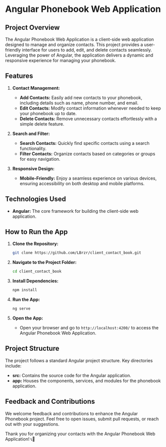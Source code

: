 # Angular Phonebook Web Application

## Project Overview

The Angular Phonebook Web Application is a client-side web application designed to manage and organize contacts. This project provides a user-friendly interface for users to add, edit, and delete contacts seamlessly. Leveraging the power of Angular, the application delivers a dynamic and responsive experience for managing your phonebook.

## Features

1. **Contact Management:**
   - **Add Contacts:** Easily add new contacts to your phonebook, including details such as name, phone number, and email.
   - **Edit Contacts:** Modify contact information whenever needed to keep your phonebook up to date.
   - **Delete Contacts:** Remove unnecessary contacts effortlessly with a simple delete feature.

2. **Search and Filter:**
   - **Search Contacts:** Quickly find specific contacts using a search functionality.
   - **Filter Contacts:** Organize contacts based on categories or groups for easy navigation.

3. **Responsive Design:**
   - **Mobile-Friendly:** Enjoy a seamless experience on various devices, ensuring accessibility on both desktop and mobile platforms.

## Technologies Used

- **Angular:** The core framework for building the client-side web application.

## How to Run the App

1. **Clone the Repository:**
   ```bash
   git clone https://github.com/LBrzr/client_contact_book.git
   ```

2. **Navigate to the Project Folder:**
   ```bash
   cd client_contact_book
   ```

3. **Install Dependencies:**
   ```bash
   npm install
   ```

4. **Run the App:**
   ```bash
   ng serve
   ```

5. **Open the App:**
   - Open your browser and go to `http://localhost:4200/` to access the Angular Phonebook Web Application.

## Project Structure

The project follows a standard Angular project structure. Key directories include:

- **src:** Contains the source code for the Angular application.
- **app:** Houses the components, services, and modules for the phonebook application.

## Feedback and Contributions

We welcome feedback and contributions to enhance the Angular Phonebook project. Feel free to open issues, submit pull requests, or reach out with your suggestions.

Thank you for organizing your contacts with the Angular Phonebook Web Application! 📞📇
